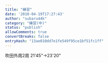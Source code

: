 ```yaml
---
title: "練習"
date: '2010-04-19T17:27:43'
author: "subaru44k"
category: "練習(中)"
status: "publish"
allowComments: true
convertBreaks: false
entryHash: "13ae010dd7e1fe549f95ce1bf51fc1ff"
---
```

吹田外周2周
21'45"→23'20"
